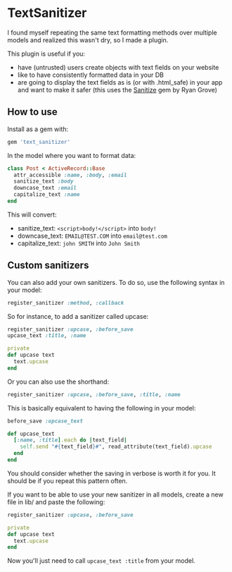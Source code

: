 # TextSanitizer

I found myself repeating the same text formatting methods over multiple models
and realized this wasn't dry, so I made a plugin.

This plugin is useful if you:

* have (untrusted) users create objects with text fields on your website
* like to have consistently formatted data in your DB
* are going to display the text fields as is (or with .html_safe) in your app and want to make it safer (this uses the [Sanitize](https://github.com/rgrove/sanitize) gem by Ryan Grove)

## How to use

Install as a gem with:

```ruby
gem 'text_sanitizer'
```

In the model where you want to format data:

```ruby
class Post < ActiveRecord::Base
  attr_accessible :name, :body, :email
  sanitize_text :body
  downcase_text :email
  capitalize_text :name
end
```

This will convert:

* sanitize_text: `<script>body!</script>` into `body!`
* downcase_text: `EMAIL@TEST.COM` into `email@test.com`
* capitalize_text: `john SMITH` into `John Smith`

## Custom sanitizers

You can also add your own sanitizers. To do so, use the following syntax in your model:

```ruby
register_sanitizer :method, :callback
```

So for instance, to add a sanitizer called upcase:

```ruby
register_sanitizer :upcase, :before_save
upcase_text :title, :name

private
def upcase text
  text.upcase
end
```

Or you can also use the shorthand:

```ruby
register_sanitizer :upcase, :before_save, :title, :name
```

This is basically equivalent to having the following in your model:

```ruby
before_save :upcase_text

def upcase_text
  [:name, :title].each do |text_field|
    self.send "#{text_field}#", read_attribute(text_field).upcase
  end
end
```

You should consider whether the saving in verbose is worth it for you.
It should be if you repeat this pattern often.

If you want to be able to use your new sanitizer in all models, create a new file
in lib/ and paste the following:

```ruby
register_sanitizer :upcase, :before_save

private
def upcase text
  text.upcase
end
```

Now you'll just need to call `upcase_text :title` from your model.